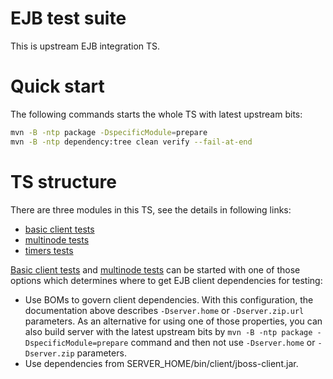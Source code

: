 # EJB test suite

This is upstream EJB integration TS.

# Quick start

The following commands starts the whole TS with latest upstream bits:

```bash
mvn -B -ntp package -DspecificModule=prepare
mvn -B -ntp dependency:tree clean verify --fail-at-end
```

# TS structure

There are three modules in this TS, see the details in following links:

* [basic client tests](basic)
* [multinode tests](multinode)
* [timers tests](timers)

[Basic client tests](basic) and [multinode tests](multinode) can be started with one of those options which determines where to get EJB client dependencies for testing:

* Use BOMs to govern client dependencies. With this configuration, the documentation above describes `-Dserver.home` or `-Dserver.zip.url` parameters. As an alternative for using one of those properties, you can also build server with the latest upstream bits by `mvn -B -ntp package -DspecificModule=prepare` command and then not use `-Dserver.home` or `-Dserver.zip` parameters.
* Use dependencies from SERVER_HOME/bin/client/jboss-client.jar.
